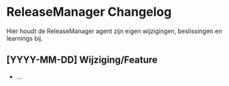# ReleaseManager Changelog

Hier houdt de ReleaseManager agent zijn eigen wijzigingen, beslissingen en learnings bij.

## [YYYY-MM-DD] Wijziging/Feature
- ... 